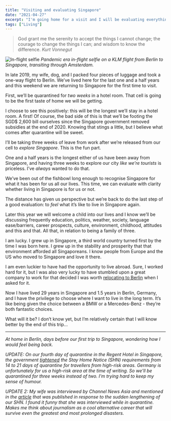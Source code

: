 ```yaml
---
title: "Visiting and evaluating Singapore"
date: "2021-04-27"
excerpt: "I'm going home for a visit and I will be evaluating everything with a brand new, outsider's perspective."
tags: ["Living"]
---
```


> God grant me the serenity to accept the things I cannot change; the courage to change the things I can; and wisdom to know the difference.
> <cite>Kurt Vonnegut</cite>

![In-flight selfie](/images/in-flight-selfie-nickang.jpg)
*Pandemic era in-flight selfie on a KLM flight from Berlin to Singapore, transiting through Amsterdam.*

In late 2019, my wife, dog, and I packed four pieces of luggage and took a one-way flight to Berlin. We’ve lived here for the last one and a half years and this weekend we are returning to Singapore for the first time to visit.

First, we’ll be quarantined for *two weeks* in a hotel room. That cell is going to be the first taste of home we will be getting.

I choose to see this positively: this will be the longest we’ll stay in a hotel room. A first! Of course, the bad side of this is that we’ll be footing the SGD$ 2,600 bill ourselves since the Singapore government removed subsidies at the end of 2020. Knowing that stings a little, but I believe what comes after quarantine will be sweet.

I’ll be taking three weeks of leave from work after we’re released from our cell to *explore Singapore*. This is the fun part. 

One and a half years is the longest either of us have been away from Singapore, and having three weeks to explore our city *like we’re tourists* is priceless. I’ve *always* wanted to do that.

We’ve been out of the fishbowl long enough to recognise Singapore for what it has been for us all our lives. This time, we can evaluate with clarity whether living in Singapore is for us or not.

The distance has given us perspective but we’re back to do the last step of a good evaluation: to *feel* what it’s like to live in Singapore again.

Later this year we will welcome a child into our lives and I know we’ll be discussing frequently education, politics, weather, society, language ease/barriers, career prospects, culture, environment, childhood, attitudes and this and that. All that, in relation to being a family of three.

I am lucky. I grew up in Singapore, a third world country turned first by the time I was born here. I grew up in the stability and prosperity that that environment afforded all Singaporeans. I know people from Europe and the US who moved to Singapore and love it there.

I am even luckier to have had the opportunity to live abroad. Sure, I worked hard for it, but I was also very lucky to have stumbled upon a great company to work for that decided I was worth [relocating to Berlin](https://www.nickang.com/2020-06-01-why-i-moved-to-berlin/) when I asked for it.

Now I have lived 29 years in Singapore and 1.5 years in Berlin, Germany, and I have the privilege to choose where I want to live in the long term. It’s like being given the choice between a BMW or a Mercedes-Benz - they’re both fantastic choices.

What will it be? I don’t know yet, but I’m relatively certain that I will know better by the end of this trip...

---

*At home in Berlin, days before our first trip to Singapore, wondering how I would feel being back.*

*UPDATE: On our fourth day of quarantine in the Regent Hotel in Singapore, the government [tightened](https://www.channelnewsasia.com/news/singapore/travellers-history-higher-risk-places-serve-21-day-stay-home-14742884) the Stay Home Notice (SHN) requirements from 14 to 21 days of quarantine for travellers from high-risk areas. Germany is unfortunately for us a high-risk area at the time of writing. So we’ll be quarantined for three weeks instead of two. I’m trying hard to keep my sense of humour.*

*UPDATE 2: My wife was interviewed by Channel News Asia and mentioned in the [article](https://www.channelnewsasia.com/news/singapore/covid-19-stay-home-notice-cost-hotels-staycation-cancellations-14754972) that was published in response to the sudden lengthening of our SHN. I found it funny that she was interviewed while in quarantine. Makes me think about journalism as a cool alternative career that will survive even the greatest and most prolonged disasters.*